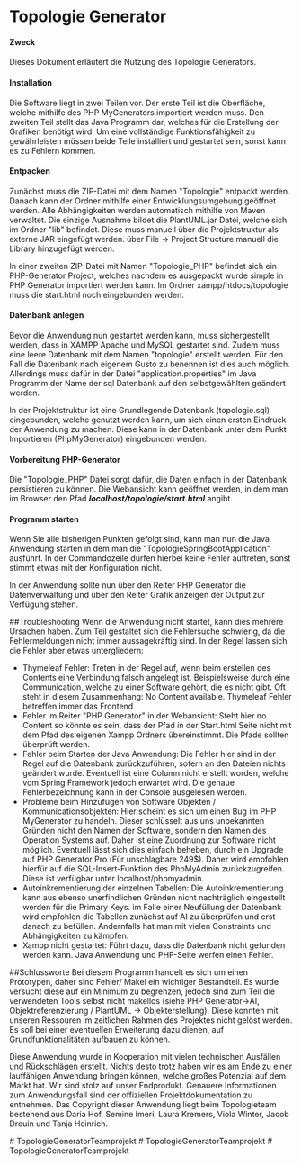 # Topologie Generator

#### Zweck
Dieses Dokument erläutert die Nutzung des Topologie Generators. 

#### Installation
Die Software liegt in zwei Teilen vor. Der erste Teil ist die Oberfläche, welche mithilfe des PHP MyGenerators 
importiert werden muss. Den zweiten Teil stellt das Java Programm dar, welches für die Erstellung der Grafiken
benötigt wird. Um eine vollständige Funktionsfähigkeit zu gewährleisten müssen beide Teile installiert und gestartet sein,
sonst kann es zu Fehlern kommen.

#### Entpacken

Zunächst muss die ZIP-Datei mit dem Namen "Topologie" entpackt werden. Danach kann der Ordner mithilfe einer Entwicklungsumgebung geöffnet werden.
Alle Abhängigkeiten werden automatisch mithilfe von Maven verwaltet. Die einzige Ausnahme bildet die PlantUML.jar Datei, 
welche sich im Ordner "lib" befindet. Diese muss manuell über die Projektstruktur als externe JAR eingefügt werden.
über File -> Project Structure manuell die Library hinzugefügt werden.

In einer zweiten ZIP-Datei mit Namen "Topologie_PHP" befindet sich ein PHP-Generator Project, welches nachdem es ausgepackt wurde simple
in PHP Generator importiert werden kann. Im Ordner xampp/htdocs/topologie muss die start.html noch eingebunden werden.

#### Datenbank anlegen
Bevor die Anwendung nun gestartet werden kann, muss sichergestellt werden, dass in XAMPP Apache und MySQL gestartet sind.
Zudem muss eine leere Datenbank mit dem Namen "topologie" erstellt werden. Für den Fall die Datenbank nach eigenem 
Gusto zu benennen ist dies auch möglich. Allerdings muss dafür in der Datei "application.properties" im
Java Programm der Name der sql Datenbank auf den selbstgewählten geändert werden.

In der Projektstruktur ist eine Grundlegende Datenbank (topologie.sql) eingebunden, welche genutzt werden kann, um sich einen ersten Eindruck der Anwendung zu machen. Diese kann in der Datenbank unter dem Punkt Importieren (PhpMyGenerator) eingebunden werden.

#### Vorbereitung PHP-Generator
Die "Topologie_PHP" Datei sorgt dafür, die Daten einfach in der Datenbank persistieren zu können. Die Webansicht
kann geöffnet werden, in dem man im Browser den Pfad _**localhost/topologie/start.html**_ angibt. 

#### Programm starten
Wenn Sie alle bisherigen Punkten gefolgt sind, kann man nun die Java Anwendung starten in dem man die "TopologieSpringBootApplication"
ausführt. In der Commandozeile dürfen hierbei keine Fehler auftreten, sonst stimmt etwas mit der Konfiguration nicht.

In der Anwendung sollte nun über den Reiter PHP Generator die Datenverwaltung und über den Reiter Grafik anzeigen der Output
zur Verfügung stehen.

##Troubleshooting
Wenn die Anwendung nicht startet, kann dies mehrere Ursachen haben. Zum Teil gestaltet sich die Fehlersuche schwierig, da die Fehlermeldungen
nicht immer aussagekräftig sind. In der Regel lassen sich die Fehler aber etwas untergliedern:

<ul>
<li>Thymeleaf Fehler: Treten in der Regel auf, wenn beim erstellen des Contents eine Verbindung falsch angelegt ist.
Beispielsweise durch eine Communication, welche zu einer Software gehört, die es nicht gibt. Oft steht in diesem Zusammenhang:
No Content available.
Thymeleaf Fehler betreffen immer das Frontend</li>
<li>Fehler im Reiter "PHP Generator" in der Webansicht: Steht hier no Content so könnte es sein, dass der Pfad in der Start.html
Seite nicht mit dem Pfad des eigenen Xampp Ordners übereinstimmt. Die Pfade sollten überprüft werden.</li>

<li>Fehler beim Starten der Java Anwendung: Die Fehler hier sind in der Regel auf die Datenbank zurückzuführen, sofern an den Dateien nichts geändert wurde.
Eventuell ist eine Column nicht erstellt worden, welche vom Spring Framework jedoch erwartet wird. Die genaue Fehlerbezeichnung kann
in der Console ausgelesen werden.</li>
<li> Probleme beim Hinzufügen von Software Objekten / Kommunicationsobjekten: Hier scheint es sich um einen Bug im
PHP MyGenerator zu handeln. Dieser schlüsselt aus uns unbekannten Gründen nicht den Namen der Software, sondern den Namen des Operation Systems auf.
Daher ist eine Zuordnung zur Software nicht möglich. Eventuell lässt sich dies einfach beheben, durch ein Upgrade auf PHP Generator Pro (Für unschlagbare 249$). Daher wird empfohlen hierfür auf die SQL-Insert-Funktion des PhpMyAdmin zurückzugreifen. Diese ist verfügbar unter localhost/phpmyadmin.</li>
<li>Autoinkrementierung der einzelnen Tabellen: Die Autoinkrementierung kann aus ebenso unerfindlichen Gründen nicht nachträglich eingestellt werden für die Primary Keys.
im Falle einer Neufüllung der Datenbank wird empfohlen die Tabellen zunächst auf AI zu überprüfen und erst danach zu befüllen. Andernfalls hat man mit vielen Constraints und Abhängigkeiten zu kämpfen.</li>
<li>Xampp nicht gestartet: Führt dazu, dass die Datenbank nicht gefunden werden kann. Java Anwendung und PHP-Seite werfen einen Fehler.</li>
</ul>

##Schlussworte
Bei diesem Programm handelt es sich um einen Prototypen, daher sind Fehler/ Makel ein wichtiger Bestandteil. Es wurde versucht diese auf ein Minimum zu begrenzen, jedoch sind zum Teil
die verwendeten Tools selbst nicht makellos (siehe PHP Generator->AI, Objektreferenzierung / PlantUML -> Objekterstellung). Diese konnten mit unseren Ressouren im zeitlichen Rahmen des Projektes nicht gelöst werden. 
Es soll bei einer eventuellen Erweiterung dazu dienen, auf Grundfunktionalitäten aufbauen zu können. 


Diese Anwendung wurde in Kooperation mit vielen technischen Ausfällen und Rückschlägen erstellt. Nichts desto trotz haben wir es am Ende zu einer lauffähigen Anwendung bringen können, welche großes Potenzial auf dem Markt hat. Wir sind stolz auf unser Endprodukt. Genauere Informationen zum Anwendungsfall sind der offiziellen Projektdokumentation zu entnehmen.
Das Copyright dieser Anwendung liegt beim Topologieteam bestehend aus Daria Hof, Semine Imeri, Laura Kremers, Viola Winter, Jacob Drouin und Tanja Heinrich.

#   T o p o l o g i e G e n e r a t o r T e a m p r o j e k t  
 #   T o p o l o g i e G e n e r a t o r T e a m p r o j e k t  
 #   T o p o l o g i e G e n e r a t o r T e a m p r o j e k t  
 
